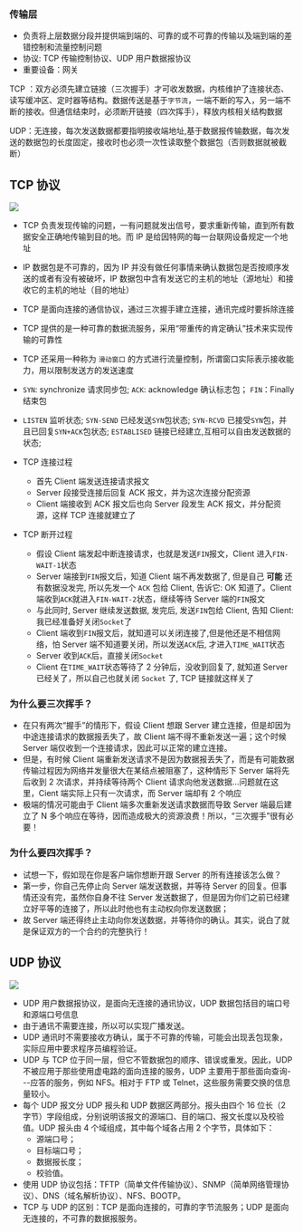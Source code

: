 ### 传输层

- 负责将上层数据分段并提供端到端的、可靠的或不可靠的传输以及端到端的差错控制和流量控制问题
- 协议: TCP 传输控制协议、UDP 用户数据报协议
- 重要设备：网关



TCP ：双方必须先建立链接（三次握手）才可收发数据，内核维护了连接状态、读写缓冲区、定时器等结构。数据传送是基于`字节流`，一端不断的写入，另一端不断的接收。但通信结束时，必须断开链接（四次挥手），释放内核相关结构数据

UDP：无连接，每次发送数据都要指明接收端地址,基于数据报传输数据，每次发送的数据包的长度固定，接收时也必须一次性读取整个数据包（否则数据就被截断）



## TCP 协议

![](https://img.codekissyoung.com/2019/11/04/fdb476ead98dbc1debe1a385bc460cfe.png)

- TCP 负责发现传输的问题，一有问题就发出信号，要求重新传输，直到所有数据安全正确地传输到目的地。而 IP 是给因特网的每一台联网设备规定一个地址
- IP 数据包是不可靠的，因为 IP 并没有做任何事情来确认数据包是否按顺序发送的或者有没有被破坏，IP 数据包中含有发送它的主机的地址（源地址）和接收它的主机的地址（目的地址）
- TCP 是面向连接的通信协议，通过三次握手建立连接，通讯完成时要拆除连接
- TCP 提供的是一种可靠的数据流服务，采用“带重传的肯定确认”技术来实现传输的可靠性
- TCP 还采用一种称为 `滑动窗口` 的方式进行流量控制，所谓窗口实际表示接收能力，用以限制发送方的发送速度

- `SYN`: synchronize 请求同步包; `ACK`: acknowledge 确认标志包； `FIN`：Finally 结束包
- `LISTEN` 监听状态; `SYN-SEND` 已经发送`SYN`包状态; `SYN-RCVD` 已接受`SYN`包，并且已回复`SYN+ACK`包状态; `ESTABLISED` 链接已经建立,互相可以自由发送数据的状态;

- TCP 连接过程

  - 首先 Client 端发送连接请求报文
  - Server 段接受连接后回复 ACK 报文，并为这次连接分配资源
  - Client 端接收到 ACK 报文后也向 Server 段发生 ACK 报文，并分配资源，这样 TCP 连接就建立了

- TCP 断开过程
  - 假设 Client 端发起中断连接请求，也就是发送`FIN`报文，Client 进入`FIN-WAIT-1`状态
  - Server 端接到`FIN`报文后，知道 Client 端不再发数据了, 但是自己 **可能** 还有数据没发完, 所以先发一个 `ACK` 包给 Client, 告诉它: OK 知道了。Client 端收到`ACK`就进入`FIN-WAIT-2`状态，继续等待 Server 端的`FIN`报文
  - 与此同时, Server 继续发送数据, 发完后, 发送`FIN`包给 Client, 告知 Client: 我已经准备好关闭`Socket`了
  - Client 端收到`FIN`报文后，就知道可以关闭连接了,但是他还是不相信网络，怕 Server 端不知道要关闭，所以发送`ACK`后, 才进入`TIME_WAIT`状态
  - Server 收到`ACK`后，直接关闭`Socket`
  - Client 在`TIME_WAIT`状态等待了 2 分钟后，没收到回复了, 就知道 Server 已经关了，所以自己也就关闭 `Socket` 了, TCP 链接就这样关了

### 为什么要三次挥手？

- 在只有两次“握手”的情形下，假设 Client 想跟 Server 建立连接，但是却因为中途连接请求的数据报丢失了，故 Client 端不得不重新发送一遍；这个时候 Server 端仅收到一个连接请求，因此可以正常的建立连接。
- 但是，有时候 Client 端重新发送请求不是因为数据报丢失了，而是有可能数据传输过程因为网络并发量很大在某结点被阻塞了，这种情形下 Server 端将先后收到 2 次请求，并持续等待两个 Client 请求向他发送数据...问题就在这里，Cient 端实际上只有一次请求，而 Server 端却有 2 个响应
- 极端的情况可能由于 Client 端多次重新发送请求数据而导致 Server 端最后建立了 N 多个响应在等待，因而造成极大的资源浪费！所以，“三次握手”很有必要！

### 为什么要四次挥手？

- 试想一下，假如现在你是客户端你想断开跟 Server 的所有连接该怎么做？
- 第一步，你自己先停止向 Server 端发送数据，并等待 Server 的回复。但事情还没有完，虽然你自身不往 Server 发送数据了，但是因为你们之前已经建立好平等的连接了，所以此时他也有主动权向你发送数据；
- 故 Server 端还得终止主动向你发送数据，并等待你的确认。其实，说白了就是保证双方的一个合约的完整执行！

## UDP 协议

![](https://img.codekissyoung.com/2019/11/04/8beb1db4cc5929609501c7cbc9c848bb.png)

- UDP 用户数据报协议，是面向无连接的通讯协议，UDP 数据包括目的端口号和源端口号信息
- 由于通讯不需要连接，所以可以实现广播发送。
- UDP 通讯时不需要接收方确认，属于不可靠的传输，可能会出现丢包现象，实际应用中要求程序员编程验证。
- UDP 与 TCP 位于同一层，但它不管数据包的顺序、错误或重发。因此，UDP 不被应用于那些使用虚电路的面向连接的服务，UDP 主要用于那些面向查询---应答的服务，例如 NFS。相对于 FTP 或 Telnet，这些服务需要交换的信息量较小。
- 每个 UDP 报文分 UDP 报头和 UDP 数据区两部分。报头由四个 16 位长（2 字节）字段组成，分别说明该报文的源端口、目的端口、报文长度以及校验值。UDP 报头由 4 个域组成，其中每个域各占用 2 个字节，具体如下：
  - 源端口号；
  - 目标端口号；
  - 数据报长度；
  - 校验值。
- 使用 UDP 协议包括：TFTP（简单文件传输协议）、SNMP（简单网络管理协议）、DNS（域名解析协议）、NFS、BOOTP。
- TCP 与 UDP 的区别：TCP 是面向连接的，可靠的字节流服务；UDP 是面向无连接的，不可靠的数据报服务。
